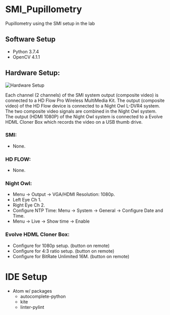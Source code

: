 # SMI_Pupillometry
Pupillometry using the SMI setup in the lab

## Software Setup
* Python 3.7.4
* OpenCV 4.1.1

## Hardware Setup:

![Hardware Setup](https://github.com/LPHI-Test/SMI_Pupillometry/blob/master/Images/Hardware%20Setup.jpg)

Each channel (2 channels) of the SMI system output (composite video) is connected to a HD Flow Pro Wireless MultiMedia Kit.  The output (composite video) of the HD Flow device is connected to a Night Owl L-DVR4 system.  The two composite video signals are combined in the Night Owl system.  The output (HDMI 1080P) of the Night Owl system is connected to a Evolve HDML Cloner Box which records the video on a USB thumb drive.

### SMI:
* None.

### HD FLOW:
* None.

### Night Owl:
* Menu -> Output -> VGA/HDMI Resolution: 1080p.
* Left Eye Ch 1.
* Right Eye Ch 2.
* Configure NTP Time: Menu -> System -> General  -> Configure Date and Time.
* Menu -> Live -> Show time -> Enable

### Evolve HDML Cloner Box:
* Configure for 1080p setup. (button on remote)
* Configure for 4:3 ratio setup. (button on remote)
* Configure for BitRate Unlimited 16M. (button on remote)

# IDE Setup
- Atom w/ packages
  - autocomplete-python
  - kite
  - linter-pylint
